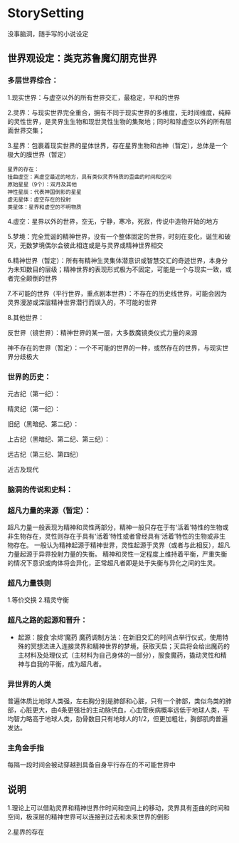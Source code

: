 # StorySetting
没事脑洞，随手写的小说设定


## 世界观设定：类克苏鲁魔幻朋克世界

### 多层世界综合：

1.现实世界：与虚空以外的所有世界交汇，最稳定，平和的世界

2.灵界：与现实世界完全重合，拥有不同于现实世界的多维度，无时间维度，纯粹的灵性世界，是灵界生生物和现世灵性生物的集聚地；同时和除虚空以外的所有层面世界交集；

3.星界：包裹着现实世界的星体世界，存在星界生物和古神（暂定），总体是一个极大的膜世界（暂定）

    星界的存在：
    扭曲虚空：离虚空最近的地方，具有类似灵界特质的歪曲的时间和空间    
    原始星星（9个）：双月及其他
    神性星辰：代表神国倒影的星星
    虚无星体：虚空存在的投射
    类星体：星界和虚空的不明物质

4.虚空：星界以外的世界，空无，宁静，寒冷，死寂，传说中造物开始的地方

5.梦境：完全荒诞的精神世界，没有一个整体固定的世界，时刻在变化，诞生和破灭，无数梦境偶尔会彼此相连或是与灵界或精神世界相交

6.精神世界（暂定）：所有有精神生灵集体潜意识或智慧交汇的奇迹世界，本身分为未知数目的层级；精神世界的表现形式极为不固定，可能是一个与现实一致，或者完全颠倒的世界

7.不可能的世界（平行世界，重点剧本世界）：不存在的历史线世界，可能会因为灵界漫游或深层精神世界潜行而误入的，不可能的世界

8.其他世界：

  反世界（镜世界）：精神世界的某一层，大多数魔镜类仪式力量的来源
  
  神不存在的世界（暂定）：一个不可能的世界的一种，或然存在的世界，与现实世界分歧极大


### 世界的历史：

元古纪（第一纪）：

精灵纪（第一纪）：

旧纪（黑暗纪、第二纪）：

上古纪（黑暗纪、第二纪、第三纪）：

远古纪（第三纪、第四纪）

近古及现代


### 脑洞的传说和史料：


### 超凡力量的来源（暂定）：

超凡力量一般表现为精神和灵性两部分，精神一般只存在于有‘活着’特性的生物或非生物存在，灵性则存在于具有‘活着’特性或者曾经具有‘活着’特性的生物或非生物存在。
一般认为精神起源于精神世界，灵性起源于灵界（或者与此相反），超凡力量起源于异界投射力量的失衡。
精神和灵性一定程度上维持着平衡，严重失衡的情况下意识或肉体将会异化，正常超凡者即是处于失衡与异化之间的生灵。

### 超凡力量铁则

1.等价交换
2.精灵守衡


### 超凡之路的起源和晋升：
- 起源：服食‘余烬’魔药
  魔药调制方法：在新旧交汇的时间点举行仪式，使用特殊的冥想法进入连接灵界和精神世界的梦境，获取天启；天启将会给出魔药的主材料及处理仪式（主材料为自己身体的一部分），服食魔药，撬动灵性和精神与自我的平衡，成为超凡者。

### 异世界的人类
普遍体质比地球人类强，左右胸分别是肺部和心脏，只有一个肺部，类似鸟类的肺部，心脏更大，由4条更强壮的主动脉供血，心血管疾病概率远低于地球人类，平均智力略高于地球人类，肋骨数目只有地球人的1/2，但更加粗壮，胸部肌肉普遍发达。

### 主角金手指
每隔一段时间会被动穿越到具备自身平行存在的不可能世界中

## 说明

1.理论上可以借助灵界和精神世界作时间和空间上的移动，灵界具有歪曲的时间和空间，极深层的精神世界可以连接到过去和未来世界的倒影

2.星界的存在
